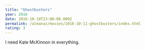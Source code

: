 ```yaml
---
title: "Ghostbusters"
year: 2016
date: 2016-10-10T23:00:00.000Z
permalink: /almanac/movies/2016-10-11-ghostbusters/index.html
rating: 3
---
```


I need Kate McKinnon in everything.
